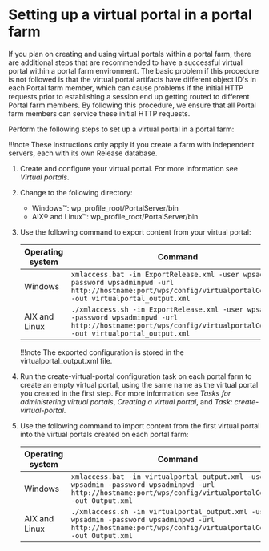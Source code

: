 # Setting up a virtual portal in a portal farm

If you plan on creating and using virtual portals within a portal farm, there are additional steps that are recommended to have a successful virtual portal within a portal farm environment. The basic problem if this procedure is not followed is that the virtual portal artifacts have different object ID's in each Portal farm member, which can cause problems if the initial HTTP requests prior to establishing a session end up getting routed to different Portal farm members. By following this procedure, we ensure that all Portal farm members can service these initial HTTP requests.

Perform the following steps to set up a virtual portal in a portal farm:

!!!note
    These instructions only apply if you create a farm with independent servers, each with its own Release database.

1.  Create and configure your virtual portal. For more information see *Virtual portals*.

2.  Change to the following directory:

    -   Windows™: wp_profile_root/PortalServer/bin
    -   AIX® and Linux™: wp_profile_root/PortalServer/bin

3.  Use the following command to export content from your virtual portal:

    |Operating system|Command|
    |----------------|-------|
    |Windows|`xmlaccess.bat -in ExportRelease.xml -user wpsadmin -password wpsadminpwd -url http://hostname:port/wps/config/virtualportalContext -out virtualportal_output.xml`|
    |AIX and Linux|`./xmlaccess.sh -in ExportRelease.xml -user wpsadmin -password wpsadminpwd -url http://hostname:port/wps/config/virtualportalContext -out virtualportal_output.xml`|

    !!!note
        The exported configuration is stored in the virtualportal_output.xml file.

4.  Run the create-virtual-portal configuration task on each portal farm to create an empty virtual portal, using the same name as the virtual portal you created in the first step. For more information see *Tasks for administering virtual portals*, *Creating a virtual portal*, and *Task: create-virtual-portal*.

5.  Use the following command to import content from the first virtual portal into the virtual portals created on each portal farm:

    |Operating system|Command|
    |----------------|-------|
    |Windows|`xmlaccess.bat -in virtualportal_output.xml -user wpsadmin -password wpsadminpwd -url http://hostname:port/wps/config/virtualportalContext -out Output.xml`|
    |AIX and Linux|`./xmlaccess.sh -in virtualportal_output.xml -user wpsadmin -password wpsadminpwd -url http://hostname:port/wps/config/virtualportalContext -out Output.xml`|



